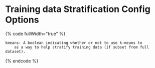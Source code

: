 # Training data Stratification Config Options

{% code fullWidth="true" %}
```
kmeans: A boolean indicating whether or not to use k-means to 
    as a way to help stratify training data (if subset from full dataset).
```
{% endcode %}
